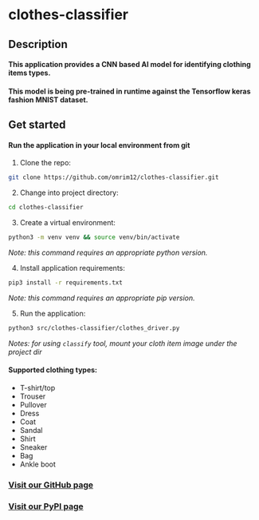 # clothes-classifier
## Description
#### This application provides a CNN based AI model for identifying clothing items types.
#### This model is being pre-trained in runtime against the Tensorflow keras fashion MNIST dataset.

## Get started
#### Run the application in your local environment from git
1. Clone the repo:
```bash
git clone https://github.com/omrim12/clothes-classifier.git
```

2. Change into project directory:
```bash
cd clothes-classifier
```

3. Create a virtual environment:
```bash
python3 -m venv venv && source venv/bin/activate
```

*Note: this command requires an appropriate python version.*

4. Install application requirements:
```bash
pip3 install -r requirements.txt
```

*Note: this command requires an appropriate pip version.*

5. Run the application:
```bash
python3 src/clothes-classifier/clothes_driver.py
```

*Notes: for using `classify` tool, mount your cloth item image under the project dir*
#### Supported clothing types:
- T-shirt/top 
- Trouser
- Pullover 
- Dress 
- Coat 
- Sandal 
- Shirt 
- Sneaker 
- Bag 
- Ankle boot

### [Visit our GitHub page](https://github.com/omrim12/clothes-classifier)
### [Visit our PyPI page](https://test.pypi.org/project/clothes-classifier/1.0.1/)